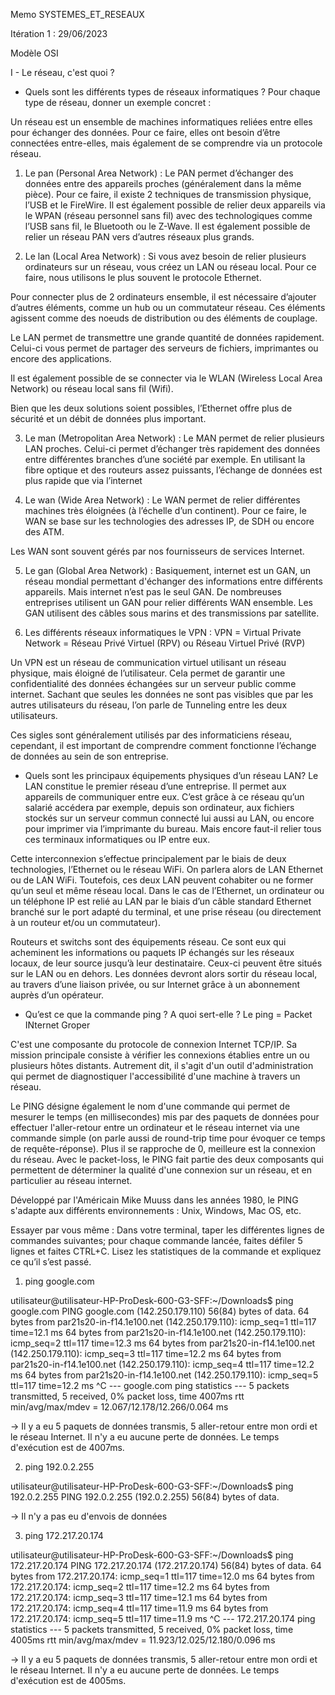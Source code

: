 Memo SYSTEMES_ET_RESEAUX

Itération 1 : 29/06/2023

Modèle OSI

I - Le réseau, c'est quoi ?

- Quels sont les différents types de réseaux informatiques ? Pour chaque type de
réseau, donner un exemple concret :

Un réseau est un ensemble de machines informatiques reliées entre elles pour échanger des données.
Pour ce faire, elles ont besoin d’être connectées entre-elles, mais également de se comprendre via un protocole réseau.

1) Le pan (Personal Area Network) :
Le PAN permet d’échanger des données entre des appareils proches (généralement dans la même pièce). Pour ce faire, il existe 2 techniques de transmission physique, l’USB et le FireWire. Il est également possible de relier deux appareils via le WPAN (réseau personnel sans fil) avec des technologiques comme l’USB sans fil, le Bluetooth ou le Z-Wave.
Il est également possible de relier un réseau PAN vers d’autres réseaux plus grands.


2) Le lan (Local Area Network) :
Si vous avez besoin de relier plusieurs ordinateurs sur un réseau, vous créez un LAN ou réseau local. Pour ce faire,
nous utilisons le plus souvent le protocole Ethernet.

Pour connecter plus de 2 ordinateurs ensemble, il est nécessaire d’ajouter d’autres éléments, comme un hub ou un commutateur réseau.
Ces éléments agissent comme des noeuds de distribution ou des éléments de couplage.

Le LAN permet de transmettre une grande quantité de données rapidement. Celui-ci vous permet de partager des serveurs de fichiers,
imprimantes ou encore des applications.

Il est également possible de se connecter via le WLAN (Wireless Local Area Network) ou réseau local sans fil (Wifi).

Bien que les deux solutions soient possibles, l’Ethernet offre plus de sécurité et un débit de données plus important.


3) Le man (Metropolitan Area Network) :
Le MAN permet de relier plusieurs LAN proches. Celui-ci permet d’échanger très rapidement des données entre différentes branches d’une société par exemple.
En utilisant la fibre optique et des routeurs assez puissants, l’échange de données est plus rapide que via l’internet


4) Le wan (Wide Area Network) :
Le WAN permet de relier différentes machines très éloignées (à l’échelle d’un continent). Pour ce faire, le WAN se base sur les technologies des adresses IP,
de SDH ou encore des ATM.

Les WAN sont souvent gérés par nos fournisseurs de services Internet.


5) Le gan (Global Area Network) :
Basiquement, internet est un GAN, un réseau mondial permettant d'échanger des informations entre différents appareils. Mais internet n’est pas le seul GAN.
De nombreuses entreprises utilisent un GAN pour relier différents WAN ensemble. Les GAN utilisent des câbles sous marins et des transmissions par satellite.


6) Les différents réseaux informatiques le VPN :
VPN = Virtual Private Network = Réseau Privé Virtuel (RPV) ou Réseau Virtuel Privé (RVP)

Un VPN est un réseau de communication virtuel utilisant un réseau physique, mais éloigné de l’utilisateur. Cela permet de garantir une confidentialité des données échangées
sur un serveur public comme internet. Sachant que seules les données ne sont pas visibles que par les autres utilisateurs du réseau, l’on parle de Tunneling entre les deux utilisateurs.

Ces sigles sont généralement utilisés par des informaticiens réseau, cependant, il est important de comprendre comment fonctionne l’échange de données au sein de son entreprise.


- Quels sont les principaux équipements physiques d’un réseau LAN?
Le LAN constitue le premier réseau d’une entreprise. Il permet aux appareils de communiquer entre eux. C’est grâce à ce réseau qu’un salarié accédera par exemple, depuis son ordinateur, aux fichiers stockés sur un serveur commun connecté lui aussi au LAN, ou encore pour imprimer via l’imprimante du bureau. Mais encore faut-il relier tous ces terminaux informatiques ou IP entre eux.

Cette interconnexion s’effectue principalement par le biais de deux technologies, l’Ethernet ou le réseau WiFi. On parlera alors de LAN Ethernet ou de LAN WiFi. Toutefois, ces deux LAN peuvent cohabiter ou ne former qu’un seul et même réseau local. Dans le cas de l’Ethernet, un ordinateur ou un téléphone IP est relié au LAN par le biais d’un câble standard Ethernet branché sur le port adapté du terminal, et une prise réseau (ou directement à un routeur et/ou un commutateur).

Routeurs et switchs sont des équipements réseau. Ce sont eux qui acheminent les informations ou paquets IP échangés sur les réseaux locaux, de leur source jusqu’à leur destinataire. Ceux-ci peuvent être situés sur le LAN ou en dehors. Les données devront alors sortir du réseau local, au travers d’une liaison privée, ou sur Internet grâce à un abonnement auprès d’un opérateur.


- Qu’est ce que la commande ping ? A quoi sert-elle ?
Le ping = Packet INternet Groper

C'est une composante du protocole de connexion Internet TCP/IP. Sa mission principale consiste à vérifier les connexions établies entre un ou plusieurs hôtes distants. Autrement dit, il s'agit d'un outil d'administration qui permet de diagnostiquer l'accessibilité d'une machine à travers un réseau.

Le PING désigne également le nom d'une commande qui permet de mesurer le temps (en millisecondes) mis par des paquets de données pour effectuer l'aller-retour entre un ordinateur et le réseau internet via une commande simple (on parle aussi de round-trip time pour évoquer ce temps de requête-réponse). Plus il se rapproche de 0, meilleure est la connexion du réseau. Avec le packet-loss, le PING fait partie des deux composants qui permettent de déterminer la qualité d'une connexion sur un réseau, et en particulier au réseau internet.

Développé par l'Américain Mike Muuss dans les années 1980, le PING s'adapte aux différents environnements : Unix, Windows, Mac OS, etc.


Essayer par vous même : Dans votre terminal, taper les différentes lignes de
commandes suivantes; pour chaque commande lancée, faites défiler 5 lignes et faites CTRL+C.
Lisez les statistiques de la commande et expliquez ce qu’il s’est passé.

1) ping google.com

utilisateur@utilisateur-HP-ProDesk-600-G3-SFF:~/Downloads$ ping google.com
PING google.com (142.250.179.110) 56(84) bytes of data.
64 bytes from par21s20-in-f14.1e100.net (142.250.179.110): icmp_seq=1 ttl=117 time=12.1 ms
64 bytes from par21s20-in-f14.1e100.net (142.250.179.110): icmp_seq=2 ttl=117 time=12.3 ms
64 bytes from par21s20-in-f14.1e100.net (142.250.179.110): icmp_seq=3 ttl=117 time=12.2 ms
64 bytes from par21s20-in-f14.1e100.net (142.250.179.110): icmp_seq=4 ttl=117 time=12.2 ms
64 bytes from par21s20-in-f14.1e100.net (142.250.179.110): icmp_seq=5 ttl=117 time=12.2 ms
^C
--- google.com ping statistics ---
5 packets transmitted, 5 received, 0% packet loss, time 4007ms
rtt min/avg/max/mdev = 12.067/12.178/12.266/0.064 ms

-> Il y a eu 5 paquets de données transmis, 5 aller-retour entre mon ordi et le réseau Internet. Il n'y a eu aucune perte de données.
Le temps d'exécution est de 4007ms.

2) ping 192.0.2.255

utilisateur@utilisateur-HP-ProDesk-600-G3-SFF:~/Downloads$ ping 192.0.2.255
PING 192.0.2.255 (192.0.2.255) 56(84) bytes of data.

-> Il n'y a pas eu d'envois de données

3) ping 172.217.20.174

utilisateur@utilisateur-HP-ProDesk-600-G3-SFF:~/Downloads$ ping 172.217.20.174
PING 172.217.20.174 (172.217.20.174) 56(84) bytes of data.
64 bytes from 172.217.20.174: icmp_seq=1 ttl=117 time=12.0 ms
64 bytes from 172.217.20.174: icmp_seq=2 ttl=117 time=12.2 ms
64 bytes from 172.217.20.174: icmp_seq=3 ttl=117 time=12.1 ms
64 bytes from 172.217.20.174: icmp_seq=4 ttl=117 time=11.9 ms
64 bytes from 172.217.20.174: icmp_seq=5 ttl=117 time=11.9 ms
^C
--- 172.217.20.174 ping statistics ---
5 packets transmitted, 5 received, 0% packet loss, time 4005ms
rtt min/avg/max/mdev = 11.923/12.025/12.180/0.096 ms

-> Il y a eu 5 paquets de données transmis, 5 aller-retour entre mon ordi et le réseau Internet. Il n'y a eu aucune perte de données.
Le temps d'exécution est de 4005ms.




